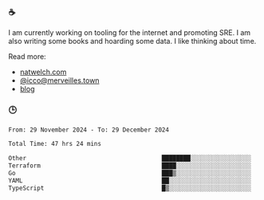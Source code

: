 ### ☕

I am currently working on tooling for the internet and promoting SRE. I am also writing some books and hoarding some data. I like thinking about time. 

Read more:

 - [natwelch.com](https://natwelch.com)
 - [@icco@merveilles.town](https://merveilles.town/@icco)
 - [blog](https://writing.natwelch.com)

### 🕒

<!--START_SECTION:waka-->

```txt
From: 29 November 2024 - To: 29 December 2024

Total Time: 47 hrs 24 mins

Other                                      ████████░░░░░░░░░░░░░░░░░   31.75 %
Terraform                                  ████░░░░░░░░░░░░░░░░░░░░░   15.54 %
Go                                         ███▒░░░░░░░░░░░░░░░░░░░░░   13.15 %
YAML                                       ██░░░░░░░░░░░░░░░░░░░░░░░   08.36 %
TypeScript                                 █▒░░░░░░░░░░░░░░░░░░░░░░░   05.66 %
```

<!--END_SECTION:waka-->
